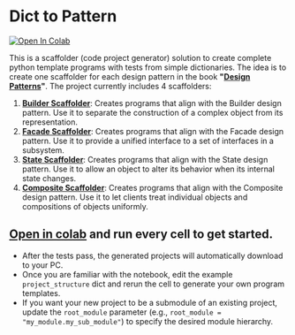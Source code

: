# Dict to Pattern

[![Open In Colab](https://colab.research.google.com/assets/colab-badge.svg)](https://colab.research.google.com/github/genarominetto/dict_to_pattern/blob/main/main.ipynb)

This is a scaffolder (code project generator) solution to create complete python template programs with tests from simple dictionaries. The idea is to create one scaffolder for each design pattern in the book **"[Design Patterns](https://en.wikipedia.org/wiki/Design_Patterns)"**. The project currently includes 4 scaffolders:

1. [**Builder Scaffolder**](scaffolders/builder/): Creates programs that align with the Builder design pattern. Use it to separate the construction of a complex object from its representation.
2. [**Facade Scaffolder**](scaffolders/facade/): Creates programs that align with the Facade design pattern. Use it to provide a unified interface to a set of interfaces in a subsystem.
3. [**State Scaffolder**](scaffolders/state/): Creates programs that align with the State design pattern. Use it to allow an object to alter its behavior when its internal state changes.
4. [**Composite Scaffolder**](scaffolders/composite/): Creates programs that align with the Composite design pattern. Use it to let clients treat individual objects and compositions of objects uniformly.

## [Open in colab](https://colab.research.google.com/github/genarominetto/dict_to_pattern/blob/main/main.ipynb) and run every cell to get started.

- After the tests pass, the generated projects will automatically download to your PC.  
- Once you are familiar with the notebook, edit the example `project_structure` dict and rerun the cell to generate your own program templates.  
- If you want your new project to be a submodule of an existing project, update the `root_module` parameter (e.g., `root_module = "my_module.my_sub_module"`) to specify the desired module hierarchy.




